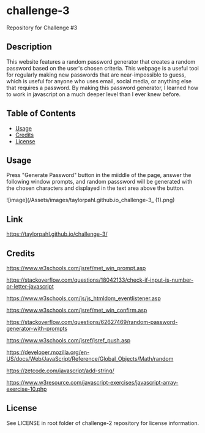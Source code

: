 # challenge-3
Repository for Challenge #3

## Description

This website features a random password generator that creates a random password based on the user's chosen criteria. This webpage is a useful tool for regularly making new passwords that are near-impossible to guess, which is useful for anyone who uses email, social media, or anything else that requires a password. By making this password generator, I learned how to work in javascript on a much deeper level than I ever knew before.

## Table of Contents

- [Usage](#usage)
- [Credits](#credits)
- [License](#license)

## Usage

Press "Generate Password" button in the miiddle of the page, answer the following window prompts, and random passsword will be generated with the chosen characters and displayed in the text area above the button.

![image](/Assets/images/taylorpahl.github.io_challenge-3_ (1).png)

## Link

https://taylorpahl.github.io/challenge-3/

## Credits

https://www.w3schools.com/jsref/met_win_prompt.asp

https://stackoverflow.com/questions/18042133/check-if-input-is-number-or-letter-javascript

https://www.w3schools.com/js/js_htmldom_eventlistener.asp

https://www.w3schools.com/jsref/met_win_confirm.asp

https://stackoverflow.com/questions/62627469/random-password-generator-with-prompts

https://www.w3schools.com/jsref/jsref_push.asp

https://developer.mozilla.org/en-US/docs/Web/JavaScript/Reference/Global_Objects/Math/random

https://zetcode.com/javascript/add-string/

https://www.w3resource.com/javascript-exercises/javascript-array-exercise-10.php

## License

See LICENSE in root folder of challenge-2 repository for license information.
